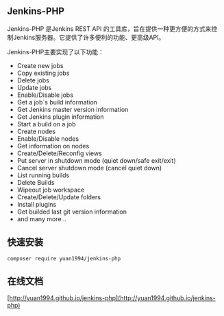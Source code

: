 ## Jenkins-PHP

Jenkins-PHP 是Jenkins REST API 的工具库，旨在提供一种更方便的方式来控制Jenkins服务器。它提供了许多便利的功能、更高级API。

Jenkins-PHP主要实现了以下功能：

- Create new jobs
- Copy existing jobs
- Delete jobs
- Update jobs
- Enable/Disable jobs
- Get a job`s build information
- Get Jenkins master version information
- Get Jenkins plugin information
- Start a build on a job
- Create nodes
- Enable/Disable nodes
- Get information on nodes
- Create/Delete/Reconfig views
- Put server in shutdown mode (quiet down/safe exit/exit)
- Cancel server shutdown mode (cancel quiet down)
- List running builds
- Delete Builds
- Wipeout job workspace
- Create/Delete/Update folders
- Install plugins
- Get builded last git version information
- and many more...


## 快速安装
```
composer require yuan1994/jenkins-php
```

## 在线文档
[http://yuan1994.github.io/jenkins-php](http://yuan1994.github.io/jenkins-php)
